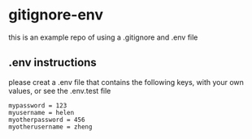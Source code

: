 # gitignore-env
this is an example repo of using a .gitignore and .env file

## .env instructions
please creat a .env file that contains the following keys, with your own values, or see the .env.test file 

```
mypassword = 123
myusername = helen
myotherpassword = 456
myotherusername = zheng
```